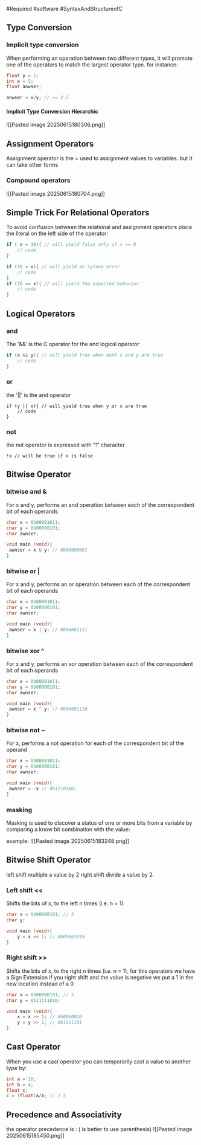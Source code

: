 #Required  #software #SyntaxAndStructureofC 

## Type Conversion

### Implicit type conversion

When performing an operation between two different types, it will promote one of the operators to match the  largest operator type. for instance:
```C
float y = 2;
int x = 5;
float anwser;

anwser = x/y; // == 2.5
```

####  Implicit Type Conversion Hierarchic
![[Pasted image 20250615180306.png]]
## Assignment Operators

Assignment operator is the = used to assignment values to variables. but it can take other forms
### Compound operators 
![[Pasted image 20250615180704.png]]

## Simple Trick For Relational Operators

To avoid confusion between the relational and assignment operators place the literal on the left side of the operator:
```C
if ( x = 10){ // will yield false only if x == 0
	// code
}

if (10 = x){ // will yield an sytaxe error
	// code
}
if (10 == x){ // will yield the expected behavior
	// code
}
```

## Logical Operators 

### and 
The '&&' is the C operator for the and logical operator 
```C
if (x && y){ // will yield true when both x and y are true
	// code
}
```
### or 

the '||' is the and operator

```
if (y || x){ // will yield true when y or x are true
	// code
}
```
### not 

the not operator is expressed with "!" character
```
!x // will be true if x is false
```

## Bitwise Operator

### bitwise and &
For x and y, performs an and operation between each of the correspondent bit of each operands
```C
char x = 0b00001011;
char y = 0b00000101;
char awnser;

void main (void){
 awnser = x & y; // 0b00000001
}
```
### bitwise or | 
For x and y, performs an or operation between each of the correspondent bit of each operands
```C
char x = 0b00001011;
char y = 0b00000101;
char awnser;

void main (void){
 awnser = x | y; // 0b00001111
}
```
### bitwise xor ^ 
For x and y, performs an xor operation between each of the correspondent bit of each operands
```C
char x = 0b00001011;
char y = 0b00000101;
char awnser;

void main (void){
 awnser = x ^ y; // 0b00001110
}
```
### bitwise not ~
For x, performs a not operation for each of the correspondent bit of the operand 
```C
char x = 0b00001011;
char y = 0b00000101;
char awnser;

void main (void){
 awnser = ~x // 0b1110100;
}
```


### masking 
Masking is used to discover a status of one or more bits from a variable by comparing a know bit combination with the value:

example:
![[Pasted image 20250615183248.png]]

## Bitwise Shift Operator
left shift multiple a value by 2
right shift divide a value by 2.
### Left shift << 
Shifts the bits of x, to the left n times (i.e. n = 1)
```C
char x = 0b00000101; // 5
char y;

void main (void){  
	y = x << 1; // 0b00001010
}
```


### Right shift >>
Shifts the bits of x, to the right n times (i.e. n = 1), for this operators we have a Sign Extension
if you right shift and the value is negative we put a 1 in the new location instead of a 0
```C
char x = 0b00000101; // 5
char y = 0b11111010;

void main (void){  
	x = x >> 1; // 0b0000010
	y = y >> 1; // 0b1111101
}
```
## Cast Operator
When you use a cast operator you can temporarily cast a value to another type by:
```C
int a = 10;
int b = 4;
float c;
c = (float)a/b; // 2.5
```

## Precedence and Associativity  

the operator precedence is : ( is better to use parenthesis)
![[Pasted image 20250615185450.png]]